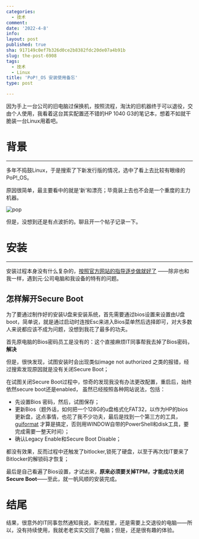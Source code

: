 ```yaml
---
categories:
  - 技术
comment: 
date: '2022-4-8'
info: 
layout: post
published: true
sha: 917149c0ef7b326d0ce2b8382fdc20de07a4b91b
slug: the-post-6908
tags:
  - 技术
  - Linux
title: 'PoP!_OS 安装使用备忘'
type: post

---
```


因为手上一台公司的旧电脑过保换机，按照流程，淘汰的旧机器终于可以退役，交由个人使用，我看着这台其实配置还不错的HP 1040 G3的笔记本，想着不如就干脆装一台Linux用着吧。

# 背景

----

多年不捣鼓Linux，于是搜索了下新发行版的情况，选中了看上去比较有眼缘的PoP!_OS。

原因很简单，最主要看中的就是‘新’和漂亮；毕竟装上去也不会是一个重度的主力机器。

![pop](https://pop.system76.com/_nuxt/img/2f5ad6d-1920.jpg)

但是，没想到还是有点波折的。聊且开一个帖子记录一下。

# 安装

----

安装过程本身没有什么复杂的，[按照官方网站的指导逐步做就好了](https://support.system76.com/articles/install-pop/) ——除非也和我一样，遇到元·公司电脑和我设备的特有的问题。
## 怎样解开Secure Boot
为了要通过制作好的安装U盘来安装系统，首先需要通过bios设置来设置由U盘boot，简单说，就是通过启动时连按Esc来进入Bios菜单然后选择即可，对大多数人来说都应该不成为问题，没想到我花了最多的功夫。

首先原电脑的Bios密码员工是没有的：这个直接麻烦IT同事帮我去掉了Bios密码，**解决**

但是，很快发现，试图安装时会出现类似image not authorized 之类的报错，经过搜索发现原因就是没有关闭Secure Boot；

在试图关闭Secure Boot过程中，惊奇的发现我没有办法更改配置，重启后，始终依然secure boot还是enabled， 虽然已经按照各种网站说法，包括：
- 先设置Bios 密码，然后，试图保存；
- 更新Bios（题外话，如何把一个128G的u盘格式化FAT32，以作为HP的bios更新盘，这点事情，也花了我不少功夫，最后是找到一个第三方的工具，[guiformat](https://www.softpedia.com/get/System/Hard-DiskUtils/FAT32format-GUI.shtml) 才算是搞定，否则用WINDOW自带的PowerShell和disk工具，要完成需要一整天时间）；
- 确认Legacy Enable和Secure Boot Disable；

都没有效果，反而过程中还触发了bitlocker,锁死了硬盘，以至于再次找IT要来了Bitlocker的解锁码才恢复；

最后是自己看遍了Bios设置，才试出来，**原来必须要关掉TPM，才能成功关闭Secure Boot**——至此，就一帆风顺的安装完成。

# 结尾 

结果，很意外的IT同事忽然通知我说，新流程里，还是需要上交退役的电脑——所以，没有持续使用，我就老老实实交回了电脑；但是，还是很有趣的体验。




